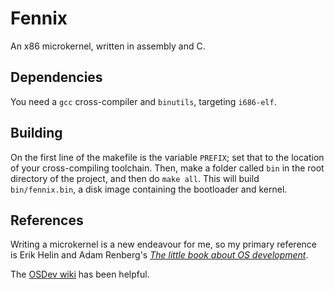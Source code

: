 # Fennix
An x86 microkernel, written in assembly and C.

## Dependencies
You need a `gcc` cross-compiler and `binutils`, targeting `i686-elf`.

## Building
On the first line of the makefile is the variable `PREFIX`; set that to the location of your cross-compiling toolchain. Then, make a folder called `bin` in the root directory of the project, and then do `make all`. This will build `bin/fennix.bin`, a disk image containing the bootloader and kernel.

## References
Writing a microkernel is a new endeavour for me, so my primary reference is Erik Helin and Adam Renberg's *[The little book about OS development](https://littleosbook.github.io/)*.

The [OSDev wiki](https://wiki.osdev.org/) has been helpful.